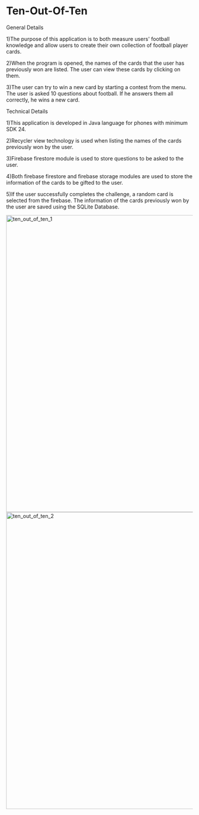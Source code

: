 # Ten-Out-Of-Ten
General Details

1)The purpose of this application is to both measure users' football knowledge and allow users to create their own collection of football player cards.

2)When the program is opened, the names of the cards that the user has previously won are listed. The user can view these cards by clicking on them.

3)The user can try to win a new card by starting a contest from the menu. The user is asked 10 questions about football. If he answers them all correctly, he wins a new card.

Technical Details

1)This application is developed in Java language for phones with minimum SDK 24.

2)Recycler view technology is used when listing the names of the cards previously won by the user.

3)Firebase firestore module is used to store questions to be asked to the user.

4)Both firebase firestore and firebase storage modules are used to store the information of the cards to be gifted to the user.

5)If the user successfully completes the challenge, a random card is selected from the firebase. The information of the cards previously won by the user are saved using the SQLite Database.

<img width="800" alt="ten_out_of_ten_1" src="https://github.com/canozgan/Ten-Out-Of-Ten/assets/129083272/4c30c7ff-1fa6-4397-9e30-5978104017df">

<img width="800" alt="ten_out_of_ten_2" src="https://github.com/canozgan/Ten-Out-Of-Ten/assets/129083272/f6ebe0f4-1ef2-4ae6-a198-181841e05bbd">
